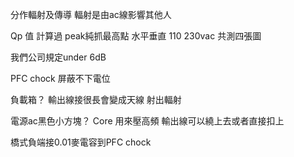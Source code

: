 分作輻射及傳導
輻射是由ac線影響其他人 

Qp 值 計算過 peak純抓最高點
水平垂直 110 230vac 共測四張圖

我們公司規定under 6dB

PFC chock 屏蔽不下電位

負載箱？
輸出線接很長會變成天線 射出輻射

電源ac黑色小方塊？
Core 用來壓高頻 輸出線可以繞上去或者直接扣上

橋式負端接0.01麥電容到PFC chock